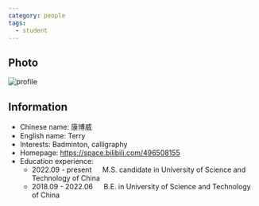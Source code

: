 ```yaml
---
category: people
tags:
  - student
---
```


## Photo

![profile](https://user-images.githubusercontent.com/116997215/199046552-22d89853-a402-467e-9c0b-b79eb79a8708.jpg)

## Information

- Chinese name: 康博威
- English name: Terry
- Interests: Badminton, calligraphy
- Homepage: <https://space.bilibili.com/496508155>
- Education experience:
    - 2022.09 - present  &emsp;  M.S. candidate in University of Science and Technology of China
    - 2018.09 - 2022.06  &emsp;  B.E. in University of Science and Technology of China
